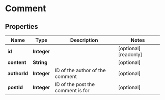 

# Comment


## Properties

| Name | Type | Description | Notes |
|------------ | ------------- | ------------- | -------------|
|**id** | **Integer** |  |  [optional] [readonly] |
|**content** | **String** |  |  [optional] |
|**authorId** | **Integer** | ID of the author of the comment |  [optional] |
|**postId** | **Integer** | ID of the post the comment is for |  [optional] |



